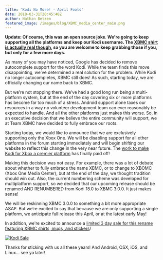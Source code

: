 ```yaml
---
title: 'Kodi No More! - April Fools'
date: 2018-03-31T20:45:48Z
author: Nathan Betzen
featured_image: /images/blog/XBMC_media_center_main.png
---
```

**Update: Of course, this was an open source joke. We're going to keep supporting all the platforms and keep our Kodi username. The [XBMC shirt is actually real though](https://teespring.com/nextxbmcshirt#pid=374&cid=100046&sid=front), so you are welcome to keep grabbing those if you, but only for a few more days.**

  

  

 As many of you may have noticed, Google has decided to remove autocomplete support for the word Kodi. While the team finds this move disappointing, we've determined a real solution for the problem. While Kodi no longer autocompletes, XBMC still does! As such, starting today, we are officially changing our name back to XBMC.  
  
But we're not stopping there. We've had a good long run being a multi-platform system, but at the end of the day covering six or more platforms has become far too much of a stress. Android support alone taxes our resources in a way no volunteer development team can ever reasonably be expected to handle. And all the other platforms just makes this worse. So, in an executive decision that we believe the entire community will support, we at Team XBMC have decided to fully embrace our roots.  
  
Starting today, we would like to announce that we are exclusively supporting only the Xbox One. We will be disabling support for all other platforms in the forum starting immediately and will begin shifting our website to reflect this change in the very near future. The [work to make Kodi for Xbox a premier platform](https://kodi.tv/article/kodi-xbox-one) has finally paid off!  
  
Making this decision was not easy. For example, there was a lot of debate about whether to fully embrace the name XBMC, or to change to XBOMC (Xbox One Media Center), but at the end of the day, we thought tradition should win out. Also, the current numbering scheme was developed for multiplatform support, so we decided that our upcoming release should be renamed AND RENUMBERED from Kodi 18.0 to XBMC 3.0.0. It just makes sense!  
  
We will be reskinning XBMC 3.0.0 to something a bit more appropriate ASAP. But we’re excited to say that because we are only supporting a single platform, we anticipate full release this April, or at the latest early May!

  

 In addition, we're excited to announce a [limited 3 day sale for this rename featuring XBMC shirts, mugs, and stickers](https://teespring.com/nextxbmcshirt#pid=374&cid=100046&sid=front)!

 [![Kodi Sale](https://kodi.tv/sites/default/files/styles/focal_point_preview/public/shirtback_0.PNG?itok=2d4htCmH)](https://teespring.com/nextxbmcshirt#pid=374&cid=100046&sid=front)

 Thanks for sticking with us all these years! And Android, OSX, iOS, and Linux... see ya later!

 